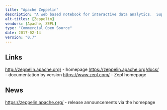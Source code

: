 ```yaml
---
title: "Apache Zeppelin"
description: "A web based notebook for interactive data analytics.  Supports a wide range of interpreters (including Spark, JDBC SQL, Pig, Elasticsearch, Beam, Flink, Shell, Python amongst many others), a range of output formats (plain text, HTML, mathematical expressions using MathJax and tabular data), a range of visualisations for tabular data (including the ability to add more via a JavaScript NPM based plugin system called Helium), forms for user entry of parameters, and an Angular API to enable dynamic and interactive functionality within notebooks.  Has a plugable storage for notebooks (with out of the box support for git, S3, Azure and ZeppelinHub), support for multi-user environments and a security model.  Open sourced by NFLabs (now called ZEPL) in 2013 before being donated to the Apache Foundation in December 2014, graduating in May 2016.  Under active development with a wide range of contributors, led by ZEPL, who sell Zeppelin as a managed service (previously called ZeppelinHub, now just called Zepl)."
alt-titles: [Zeppelin]
vendors: [Apache, ZEPL]
type: "Commercial Open Source"
date: 2017-02-14
version: "0.7"
---
```

## Links

<http://zeppelin.apache.org/> - homepage
<https://zeppelin.apache.org/docs/> - documentation by version
<https://www.zepl.com/> - Zepl homepage

## News

<https://zeppelin.apache.org/> - release announcements via the homepage